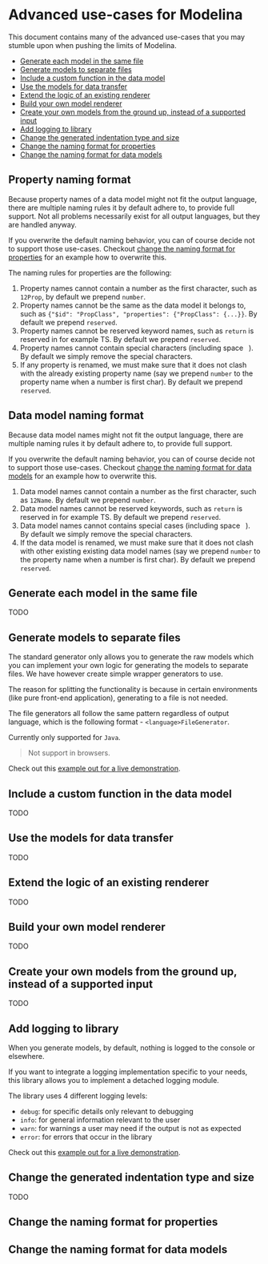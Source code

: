 # Advanced use-cases for Modelina
This document contains many of the advanced use-cases that you may stumble upon when pushing the limits of Modelina.

<!-- toc is generated with GitHub Actions do not remove toc markers -->

<!-- toc -->

- [Generate each model in the same file](#generate-each-model-in-the-same-file)
- [Generate models to separate files](#generate-models-to-separate-files)
- [Include a custom function in the data model](#include-a-custom-function-in-the-data-model)
- [Use the models for data transfer](#use-the-models-for-data-transfer)
- [Extend the logic of an existing renderer](#extend-the-logic-of-an-existing-renderer)
- [Build your own model renderer](#build-your-own-model-renderer)
- [Create your own models from the ground up, instead of a supported input](#create-your-own-models-from-the-ground-up-instead-of-a-supported-input)
- [Add logging to library](#add-logging-to-library)
- [Change the generated indentation type and size](#change-the-generated-indentation-type-and-size)
- [Change the naming format for properties](#change-the-naming-format-for-properties)
- [Change the naming format for data models](#change-the-naming-format-for-data-models)

<!-- tocstop -->

## Property naming format
Because property names of a data model might not fit the output language, there are multiple naming rules it by default adhere to, to provide full support. Not all problems necessarily exist for all output languages, but they are handled anyway. 

If you overwrite the default naming behavior, you can of course decide not to support those use-cases. Checkout [change the naming format for properties](#change-the-naming-format-for-properties) for an example how to overwrite this.

The naming rules for properties are the following:
1. Property names cannot contain a number as the first character, such as `12Prop`, by default we prepend `number`.
1. Property names cannot be the same as the data model it belongs to, such as `{"$id": "PropClass", "properties": {"PropClass": {...}}`. By default we prepend `reserved`.
1. Property names cannot be reserved keyword names, such as `return` is reserved in for example TS. By default we prepend `reserved`.
1. Property names cannot contain special characters (including space ` `). By default we simply remove the special characters.
1. If any property is renamed, we must make sure that it does not clash with the already existing property name (say we prepend `number` to the property name when a number is first char). By default we prepend `reserved`. 

## Data model naming format
Because data model names might not fit the output language, there are multiple naming rules it by default adhere to, to provide full support.

If you overwrite the default naming behavior, you can of course decide not to support those use-cases. Checkout [change the naming format for data models](#change-the-naming-format-for-data-models) for an example how to overwrite this.

1. Data model names cannot contain a number as the first character, such as `12Name`. By default we prepend `number`.
1. Data model names cannot be reserved keywords, such as `return` is reserved in for example TS. By default we prepend `reserved`.
1. Data model names cannot contains special cases (including space ` `). By default we simply remove the special characters.
1. If the data model is renamed, we must make sure that it does not clash with other existing existing data model names (say we prepend `number` to the property name when a number is first char). By default we prepend `reserved`.


## Generate each model in the same file
TODO 

## Generate models to separate files

The standard generator only allows you to generate the raw models which you can implement your own logic for generating the models to separate files. We have however create simple wrapper generators to use.

The reason for splitting the functionality is because in certain environments (like pure front-end application), generating to a file is not needed.

The file generators all follow the same pattern regardless of output language, which is the following format - `<language>FileGenerator`.


Currently only supported for `Java`.

> Not support in browsers.

Check out this [example out for a live demonstration](../examples/generate-to-files).

## Include a custom function in the data model
TODO 

## Use the models for data transfer
TODO 

## Extend the logic of an existing renderer
TODO 

## Build your own model renderer
TODO 

## Create your own models from the ground up, instead of a supported input
TODO 


## Add logging to library
When you generate models, by default, nothing is logged to the console or elsewhere.

If you want to integrate a logging implementation specific to your needs, this library allows you to implement a detached logging module.

The library uses 4 different logging levels:
- `debug`: for specific details only relevant to debugging
- `info`: for general information relevant to the user
- `warn`: for warnings a user may need if the output is not as expected
- `error`: for errors that occur in the library

Check out this [example out for a live demonstration](../examples/custom-logging).

## Change the generated indentation type and size
TODO 

## Change the naming format for properties

## Change the naming format for data models